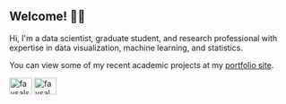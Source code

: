 <!--
### Hi there 👋
-->

<!--

**fshaikh4/fshaikh4** is a ✨ _special_ ✨ repository because its `README.md` (this file) appears on your GitHub profile.

Here are some ideas to get you started:

- 🔭 I’m currently working on ...
- 🌱 I’m currently learning ...
- 👯 I’m looking to collaborate on ...
- 🤔 I’m looking for help with ...
- 💬 Ask me about ...
- 📫 How to reach me: ...
- 😄 Pronouns: ...
- ⚡ Fun fact: ...
-->

<h2 align="left"> Welcome! 👋🏾</h2>

Hi, I'm a data scientist, graduate student, and research professional with expertise in data visualization, machine learning, and statistics.

<!--
<h3 align="left"> Projects 💻 </h3>
-->

You can view some of my recent academic projects at my [portfolio site](https://mason.gmu.edu/~fshaikh4/portfolio.html).

<!--
<h3 align="left">Connect with me 🔗 </h3>
-->
<p align="left">
<a href="https://linkedin.com/in/faysalshaikh" target="blank"><img align="center" src="https://raw.githubusercontent.com/rahuldkjain/github-profile-readme-generator/master/src/images/icons/Social/linked-in-alt.svg" alt="faysalshaikh" height="30" width="40" /></a>
<a href="https://twitter.com/faysal_s_" target="blank"><img align="center" src="https://raw.githubusercontent.com/rahuldkjain/github-profile-readme-generator/master/src/images/icons/Social/twitter.svg" alt="faysal_s_" height="30" width="40" /></a>
</p>
